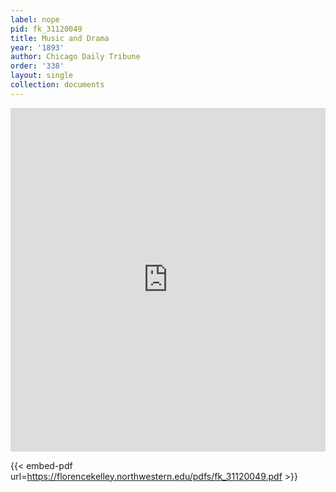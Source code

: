 ```yaml
---
label: nope
pid: fk_31120049
title: Music and Drama
year: '1893'
author: Chicago Daily Tribune
order: '338'
layout: single
collection: documents
---
```

<iframe src="https://northwestern.app.box.com/embed/s/fuohz7om4nmibpokgnv309vr3q7h616t?sortColumn=date&view=list" width="100%" height="550" frameborder="0" allowfullscreen webkitallowfullscreen msallowfullscreen></iframe>


{{< embed-pdf url=https://florencekelley.northwestern.edu/pdfs/fk_31120049.pdf >}}